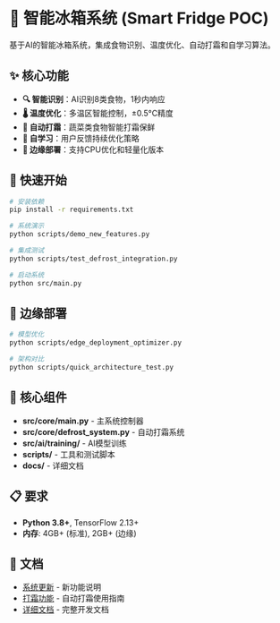 # 🧊 智能冰箱系统 (Smart Fridge POC)

基于AI的智能冰箱系统，集成食物识别、温度优化、自动打霜和自学习算法。

## ✨ 核心功能

- **🔍 智能识别**：AI识别8类食物，1秒内响应
- **🌡️ 温度优化**：多温区智能控制，±0.5°C精度
- **🧊 自动打霜**：蔬菜类食物智能打霜保鲜
- **🧠 自学习**：用户反馈持续优化策略
- **📱 边缘部署**：支持CPU优化和轻量化版本

## 🚀 快速开始

```bash
# 安装依赖
pip install -r requirements.txt

# 系统演示
python scripts/demo_new_features.py

# 集成测试
python scripts/test_defrost_integration.py

# 启动系统
python src/main.py
```

## 📱 边缘部署

```bash
# 模型优化
python scripts/edge_deployment_optimizer.py

# 架构对比
python scripts/quick_architecture_test.py
```

## 📁 核心组件

- **src/core/main.py** - 主系统控制器
- **src/core/defrost_system.py** - 自动打霜系统
- **src/ai/training/** - AI模型训练
- **scripts/** - 工具和测试脚本
- **docs/** - 详细文档

## 📋 要求

- **Python 3.8+**, TensorFlow 2.13+
- **内存**: 4GB+ (标准), 2GB+ (边缘)

## 📖 文档

- [系统更新](docs/system_performance_update.md) - 新功能说明
- [打霜功能](DEFROST_UPDATE.md) - 自动打霜使用指南
- [详细文档](README_DETAILED.md) - 完整开发文档